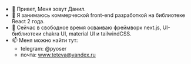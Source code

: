 - 👋 Привет, Меня зовут Данил.
- 👀 Я занимаюсь коммерческой front-end разработкой на библиотеке React 2 года.
- 🌱 Сейчас в свободное время осваиваю фреймворк next.js, UI-библиотеки chakra UI, material UI и tailwindCSS.
- 📫 Меня можно найти тут:
  - telegram: @pyoser
  - почта: www.teteva@yandex.ru

